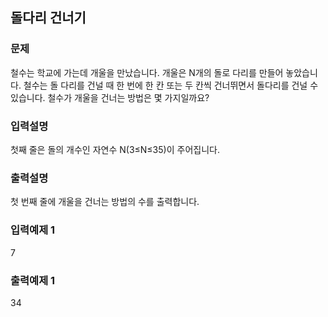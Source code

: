 ## 돌다리 건너기
### 문제
철수는 학교에 가는데 개울을 만났습니다. 개울은 N개의 돌로 다리를 만들어 놓았습니다. 철수는 돌 다리를 건널 때 한 번에 한 칸 또는 두 칸씩 건너뛰면서 돌다리를 건널 수 있습니다.  철수가 개울을 건너는 방법은 몇 가지일까요?
### 입력설명
첫째 줄은 돌의 개수인 자연수 N(3≤N≤35)이 주어집니다.
 ### 출력설명
첫 번째 줄에 개울을 건너는 방법의 수를 출력합니다.
###  입력예제 1                                   
7
### 출력예제 1
 34